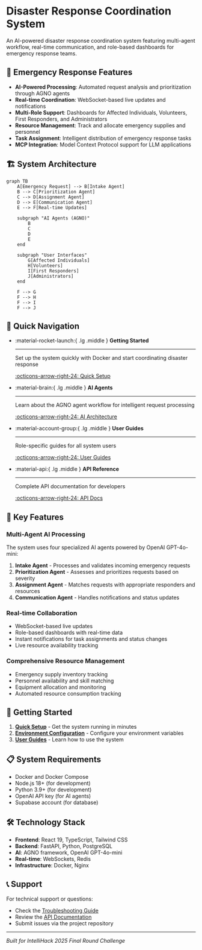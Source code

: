 # Disaster Response Coordination System

An AI-powered disaster response coordination system featuring multi-agent workflow, real-time communication, and role-based dashboards for emergency response teams.

## 🚨 Emergency Response Features

- **AI-Powered Processing**: Automated request analysis and prioritization through AGNO agents
- **Real-time Coordination**: WebSocket-based live updates and notifications
- **Multi-Role Support**: Dashboards for Affected Individuals, Volunteers, First Responders, and Administrators
- **Resource Management**: Track and allocate emergency supplies and personnel
- **Task Assignment**: Intelligent distribution of emergency response tasks
- **MCP Integration**: Model Context Protocol support for LLM applications

## 🏗️ System Architecture

```mermaid
graph TB
    A[Emergency Request] --> B[Intake Agent]
    B --> C[Prioritization Agent]
    C --> D[Assignment Agent]
    D --> E[Communication Agent]
    E --> F[Real-time Updates]

    subgraph "AI Agents (AGNO)"
        B
        C
        D
        E
    end

    subgraph "User Interfaces"
        G[Affected Individuals]
        H[Volunteers]
        I[First Responders]
        J[Administrators]
    end

    F --> G
    F --> H
    F --> I
    F --> J
```

## 🎯 Quick Navigation

<div class="grid cards" markdown>

- :material-rocket-launch:{ .lg .middle } **Getting Started**

  ***

  Set up the system quickly with Docker and start coordinating disaster response

  [:octicons-arrow-right-24: Quick Setup](getting-started/quick-setup.md)

- :material-brain:{ .lg .middle } **AI Agents**

  ***

  Learn about the AGNO agent workflow for intelligent request processing

  [:octicons-arrow-right-24: AI Architecture](architecture/ai-agents.md)

- :material-account-group:{ .lg .middle } **User Guides**

  ***

  Role-specific guides for all system users

  [:octicons-arrow-right-24: User Guides](user-guides/affected-individuals.md)

- :material-api:{ .lg .middle } **API Reference**

  ***

  Complete API documentation for developers

  [:octicons-arrow-right-24: API Docs](api/authentication.md)

</div>

## 🌟 Key Features

### Multi-Agent AI Processing

The system uses four specialized AI agents powered by OpenAI GPT-4o-mini:

1. **Intake Agent** - Processes and validates incoming emergency requests
2. **Prioritization Agent** - Assesses and prioritizes requests based on severity
3. **Assignment Agent** - Matches requests with appropriate responders and resources
4. **Communication Agent** - Handles notifications and status updates

### Real-time Collaboration

- WebSocket-based live updates
- Role-based dashboards with real-time data
- Instant notifications for task assignments and status changes
- Live resource availability tracking

### Comprehensive Resource Management

- Emergency supply inventory tracking
- Personnel availability and skill matching
- Equipment allocation and monitoring
- Automated resource consumption tracking

## 🚀 Getting Started

1. **[Quick Setup](getting-started/quick-setup.md)** - Get the system running in minutes
2. **[Environment Configuration](getting-started/environment.md)** - Configure your environment variables
3. **[User Guides](user-guides/affected-individuals.md)** - Learn how to use the system

## 📋 System Requirements

- Docker and Docker Compose
- Node.js 18+ (for development)
- Python 3.9+ (for development)
- OpenAI API key (for AI agents)
- Supabase account (for database)

## 🛠️ Technology Stack

- **Frontend**: React 19, TypeScript, Tailwind CSS
- **Backend**: FastAPI, Python, PostgreSQL
- **AI**: AGNO framework, OpenAI GPT-4o-mini
- **Real-time**: WebSockets, Redis
- **Infrastructure**: Docker, Nginx

## 📞 Support

For technical support or questions:

- Check the [Troubleshooting Guide](troubleshooting.md)
- Review the [API Documentation](api/authentication.md)
- Submit issues via the project repository

---

_Built for IntelliHack 2025 Final Round Challenge_
